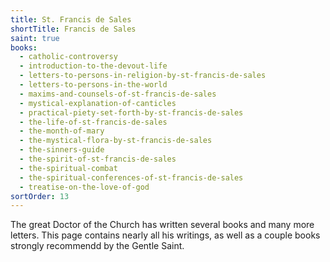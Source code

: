 ```yaml
---
title: St. Francis de Sales
shortTitle: Francis de Sales
saint: true
books:
  - catholic-controversy
  - introduction-to-the-devout-life
  - letters-to-persons-in-religion-by-st-francis-de-sales
  - letters-to-persons-in-the-world
  - maxims-and-counsels-of-st-francis-de-sales
  - mystical-explanation-of-canticles
  - practical-piety-set-forth-by-st-francis-de-sales
  - the-life-of-st-francis-de-sales
  - the-month-of-mary
  - the-mystical-flora-by-st-francis-de-sales
  - the-sinners-guide
  - the-spirit-of-st-francis-de-sales
  - the-spiritual-combat
  - the-spiritual-conferences-of-st-francis-de-sales
  - treatise-on-the-love-of-god
sortOrder: 13
---
```


The great Doctor of the Church has written several books and many more letters. This page contains nearly all his writings, as well as a couple books strongly recommendd by the Gentle Saint.
